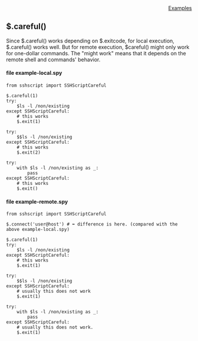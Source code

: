 <div style="text-align:right"><a href="./index">Examples</a></div>

## $.careful()

Since $.careful() works depending on $.exitcode, for local execution, $.careful() works well. But for remote execution, $careful() might only work for one-dollar commands. The "might work" means that it depends on the remote shell and commands' behavior.


#### file example-local.spy

```
from sshscript import SSHScriptCareful

$.careful(1)
try:
    $ls -l /non/existing
except SSHScriptCareful:
    # this works
    $.exit(1)

try:
    $$ls -l /non/existing
except SSHScriptCareful:
    # this works
    $.exit(2)

try:
    with $ls -l /non/existing as _:
        pass
except SSHScriptCareful:
    # this works
    $.exit()

```


#### file example-remote.spy

```
from sshscript import SSHScriptCareful

$.connect('user@host') # ⬅ difference is here. (compared with the above example-local.spy)

$.careful(1)
try:
    $ls -l /non/existing
except SSHScriptCareful:
    # this works
    $.exit(1)

try:
    $$ls -l /non/existing
except SSHScriptCareful:
    # usually this does not work
    $.exit(1)

try:
    with $ls -l /non/existing as _:
        pass
except SSHScriptCareful:
    # usually this does not work.
    $.exit(1)

```
